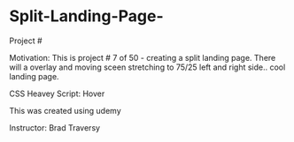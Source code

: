 # Split-Landing-Page-

Project #   

Motivation: This is project # 7 of 50 - creating a split landing page. There will a overlay and moving sceen stretching to 75/25 left and right side.. cool landing page. 

CSS Heavey 
Script: Hover 

This was created using udemy 

Instructor: Brad Traversy